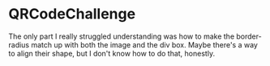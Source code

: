 # QRCodeChallenge

The only part I really struggled understanding was how to make the border-radius match up with both the image and the div box. Maybe there's a way to align their shape, but I don't know how to do that, honestly.
